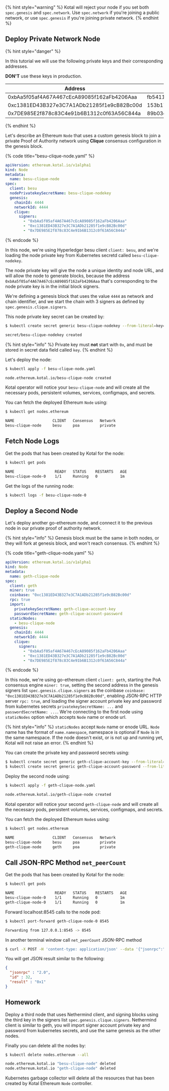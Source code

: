
{% hint style="warning" %}
Kotal will reject your node if you set both `spec.genesis` and `spec.network`. Use `spec.network` if you're joining a public network, or use `spec.genesis` if you're joining private network.
{% endhint %}

## Deploy Private Network Node

{% hint style="danger" %}

In this tutorial we will use the following private keys and their corresponding addresses. 

**DON'T** use these keys in production.

| Address                                    | Private Key                                                      |
| ------------------------------------------ | ---------------------------------------------------------------- |
| 0xbAa5f05af4A67A467cEcA89085f162aFb4206Aaa | fb5411342ae51291447515c89bcf6a057e3dbd0b51e060c45cb73406c38f851d |
| 0xc1381ED43B327e3C7A1ADb21285f1e9cB82Bc00d | 153b174f5e9948ae4678baed54f88244cc9c39d56b9f17ecef93d7ede633f56b |
| 0x7DE985E2f878c83C4e91b6B1312c0f63A56C844a | 89b03c4de62d61be16d22e09c8a48929a9bccd11fa6b37809cfef290292bcba3 |

{% endhint %}

Let's describe an Ethereum `Node` that uses a custom genesis block to join a private Proof of Authority network using **Clique** consensus configuration in the genesis block.

{% code title="besu-clique-node.yaml" %}
```yaml
apiVersion: ethereum.kotal.io/v1alpha1
kind: Node
metadata:
  name: besu-clique-node
spec:
  client: besu
  nodePrivatekeySecretName: besu-clique-nodekey
  genesis:
    chainId: 4444
    networkId: 4444
    clique:
      signers:
        - "0xbAa5f05af4A67A467cEcA89085f162aFb4206Aaa"
        - "0xc1381ED43B327e3C7A1ADb21285f1e9cB82Bc00d"
        - "0x7DE985E2f878c83C4e91b6B1312c0f63A56C844a"
```
{% endcode %}

In this node, we're using Hyperledger besu client `client: besu`, and we're loading the node private key from Kubernetes secretd called `besu-clique-nodekey`.

The node private key will give the node a unique identity and node URL, and will allow the node to generate blocks, because the address `0xbAa5f05af4A67A467cEcA89085f162aFb4206Aaa` that's corresponding to the node private key is in the initial block signers.

We're defining a genesis block that uses the value `4444` as network and chain identifier, and we start the chain with 3 signers as defined by `spec.genesis.clique.signers`.

This node private key secret can be created by:

```bash
$ kubectl create secret generic besu-clique-nodekey --from-literal=key=fb5411342ae51291447515c89bcf6a057e3dbd0b51e060c45cb73406c38f851d

secret/besu-clique-nodekey created
```

{% hint style="info" %}
Private key must **not** start with `0x`, and must be stored in secret data field called `key`.
{% endhint %}

Let's deploy the node:

```bash
$ kubectl apply -f besu-clique-node.yaml

node.ethereum.kotal.io/besu-clique-node created
```

Kotal operator will notice your `besu-clique-node` and will create all the necessary pods, persistent volumes, services, configmaps, and secrets.

You can fetch the deployed Ethereum `Node` using:

```bash
$ kubectl get nodes.ethereum

NAME                 CLIENT   Consensus   Network
besu-clique-node     besu     poa         private
```

## Fetch Node Logs

Get the pods that has been created by Kotal for the node:

```bash
$ kubectl get pods

NAME                  READY   STATUS    RESTARTS   AGE
besu-clique-node-0    1/1     Running   0          1m
```

Get the logs of the running node:

```bash
$ kubectl logs -f besu-clique-node-0
```

## Deploy a Second Node

Let's deploy another go-ethereum node, and connect it to the previous node in our private proof of authority network.

{% hint style="info" %}
Genesis block must be the same in both nodes, or they will fork at genesis block, and won't reach consensus.
{% endhint %}

{% code title="geth-clique-node.yaml" %}
```yaml
apiVersion: ethereum.kotal.io/v1alpha1
kind: Node
metadata:
  name: geth-clique-node
spec:
  client: geth
  miner: true
  coinbase: "0xc1381ED43B327e3C7A1ADb21285f1e9cB82Bc00d"
  rpc: true
  import:
    privatekeySecretName: geth-clique-account-key
    passwordSecretName: geth-clique-account-password
  staticNodes:
    - besu-clique-node
  genesis:
    chainId: 4444
    networkId: 4444
    clique:
      signers:
        - "0xbAa5f05af4A67A467cEcA89085f162aFb4206Aaa"
        - "0xc1381ED43B327e3C7A1ADb21285f1e9cB82Bc00d"
        - "0x7DE985E2f878c83C4e91b6B1312c0f63A56C844a"
```
{% endcode %}

In this node, we're using go-ethereum client `client: geth`, starting the PoA consensus engine `miner: true`, setting the second address in the genesis signers list `spec.genesis.clique.signers` as the coinbase `coinbase: "0xc1381ED43B327e3C7A1ADb21285f1e9cB82Bc00d"`, enabling JSON-RPC HTTP server `rpc: true`, and loading the signer account private key and password from kubernetes secrets `privatekeySecretName: ...` and `passwordSecretName: ...`. We're connecting to the first node using `staticNodes` option which accepts `Node` name or enode url.

{% hint style="info" %}
`staticNodes` accept `Node` name or enode URL. `Node` name has the format of `name.namespace`, namespace is optional if `Node` is in the same namespace. If the node doesn't exist, or is not up and running yet, Kotal will not raise an error.
{% endhint %}

You can create the private key and password secrets using:

```bash
$ kubectl create secret generic geth-clique-account-key --from-literal=key=153b174f5e9948ae4678baed54f88244cc9c39d56b9f17ecef93d7ede633f56b
$ kubectl create secret generic geth-clique-account-password --from-literal=password=s3cr3t
```

Deploy the second node using:

```bash
$ kubectl apply -f geth-clique-node.yaml

node.ethereum.kotal.io/geth-clique-node created
```

Kotal operator will notice your second `geth-clique-node` and will create all the necessary pods, persistent volumes, services, configmaps, and secrets.

You can fetch the deployed Ethereum `Node`s using:

```bash
$ kubectl get nodes.ethereum

NAME                 CLIENT   Consensus   Network
besu-clique-node     besu     poa         private
geth-clique-node     geth     poa         private
```

## Call JSON-RPC Method `net_peerCount`

Get the pods that has been created by Kotal for the node:

```bash
$ kubectl get pods

NAME                  READY   STATUS    RESTARTS   AGE
besu-clique-node-0    1/1     Running   0          1m
geth-clique-node-0    1/1     Running   0          1m
```

Forward localhost:8545 calls to the node pod:

```bash
$ kubectl port-forward geth-clique-node-0 8545

Forwarding from 127.0.0.1:8545 -> 8545
```

In another terminal window call `net_peerCount` JSON-RPC method

```bash
$ curl -X POST -H 'content-type: application/json' --data '{"jsonrpc":"2.0","method":"net_peerCount","params":[],"id":32}' http://127.0.0.1:8545
```

You will get JSON result similar to the following:

```JSON
{
  "jsonrpc" : "2.0",
  "id" : 32,
  "result" : "0x1"
}
```

## Homework

Deploy a third node that uses Nethermind client, and signing blocks using the third key in the signers list `spec.genesis.clique.signers`. Nethermind client is similar to geth, you will import signer account private key and password from kubernetes secrets, and use the same genesis as the other nodes.


Finally you can delete all the nodes by:

```bash
$ kubectl delete nodes.ethereum --all

node.ethereum.kotal.io "besu-clique-node" deleted
node.ethereum.kotal.io "geth-clique-node" deleted
```

Kubernetes garbage collector will delete all the resources that has been created by Kotal Ethereum `Node` controller.

